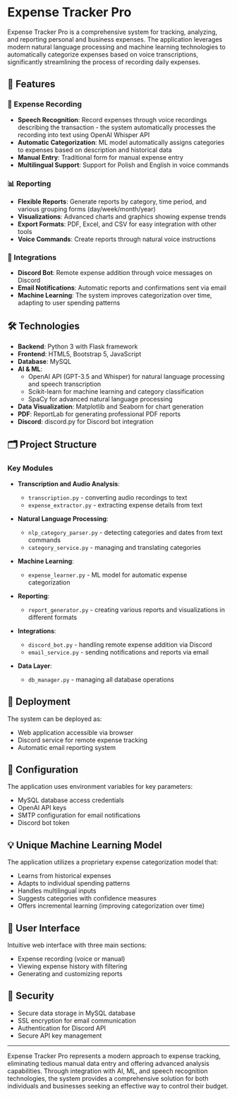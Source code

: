 # Expense Tracker Pro

Expense Tracker Pro is a comprehensive system for tracking, analyzing, and reporting personal and business expenses. The application leverages modern natural language processing and machine learning technologies to automatically categorize expenses based on voice transcriptions, significantly streamlining the process of recording daily expenses.

## 🚀 Features

### 📝 Expense Recording
- **Speech Recognition**: Record expenses through voice recordings describing the transaction - the system automatically processes the recording into text using OpenAI Whisper API
- **Automatic Categorization**: ML model automatically assigns categories to expenses based on description and historical data
- **Manual Entry**: Traditional form for manual expense entry
- **Multilingual Support**: Support for Polish and English in voice commands

### 📊 Reporting
- **Flexible Reports**: Generate reports by category, time period, and various grouping forms (day/week/month/year)
- **Visualizations**: Advanced charts and graphics showing expense trends
- **Export Formats**: PDF, Excel, and CSV for easy integration with other tools
- **Voice Commands**: Create reports through natural voice instructions

### 🤖 Integrations
- **Discord Bot**: Remote expense addition through voice messages on Discord
- **Email Notifications**: Automatic reports and confirmations sent via email
- **Machine Learning**: The system improves categorization over time, adapting to user spending patterns

## 🛠 Technologies

- **Backend**: Python 3 with Flask framework
- **Frontend**: HTML5, Bootstrap 5, JavaScript
- **Database**: MySQL
- **AI & ML**:
  - OpenAI API (GPT-3.5 and Whisper) for natural language processing and speech transcription
  - Scikit-learn for machine learning and category classification
  - SpaCy for advanced natural language processing
- **Data Visualization**: Matplotlib and Seaborn for chart generation
- **PDF**: ReportLab for generating professional PDF reports
- **Discord**: discord.py for Discord bot integration

## 🗂 Project Structure

### Key Modules
- **Transcription and Audio Analysis**:
  - `transcription.py` - converting audio recordings to text
  - `expense_extractor.py` - extracting expense details from text

- **Natural Language Processing**:
  - `nlp_category_parser.py` - detecting categories and dates from text commands
  - `category_service.py` - managing and translating categories

- **Machine Learning**:
  - `expense_learner.py` - ML model for automatic expense categorization

- **Reporting**:
  - `report_generator.py` - creating various reports and visualizations in different formats

- **Integrations**:
  - `discord_bot.py` - handling remote expense addition via Discord
  - `email_service.py` - sending notifications and reports via email

- **Data Layer**:
  - `db_manager.py` - managing all database operations

## 🚀 Deployment

The system can be deployed as:
- Web application accessible via browser
- Discord service for remote expense tracking
- Automatic email reporting system

## 🔧 Configuration

The application uses environment variables for key parameters:
- MySQL database access credentials
- OpenAI API keys
- SMTP configuration for email notifications
- Discord bot token

## 💡 Unique Machine Learning Model

The application utilizes a proprietary expense categorization model that:
- Learns from historical expenses
- Adapts to individual spending patterns
- Handles multilingual inputs
- Suggests categories with confidence measures
- Offers incremental learning (improving categorization over time)

## 📱 User Interface

Intuitive web interface with three main sections:
- Expense recording (voice or manual)
- Viewing expense history with filtering
- Generating and customizing reports

## 🔐 Security

- Secure data storage in MySQL database
- SSL encryption for email communication
- Authentication for Discord API
- Secure API key management

---

Expense Tracker Pro represents a modern approach to expense tracking, eliminating tedious manual data entry and offering advanced analysis capabilities. Through integration with AI, ML, and speech recognition technologies, the system provides a comprehensive solution for both individuals and businesses seeking an effective way to control their budget.
